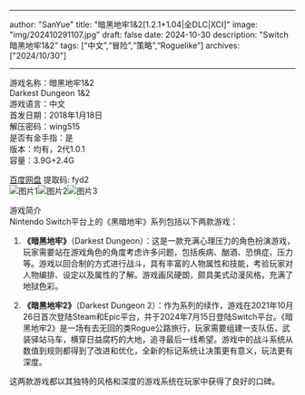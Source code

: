 
---
author: "SanYue"
title: "暗黑地牢1&2[1.2.1+1.04|全DLC|XCI]"
image: "img/202410291107.jpg"
draft: false
date: 2024-10-30
description: "Switch 暗黑地牢1&2"
tags: [“中文”,“冒险”,“策略”,“Roguelike”]
archives: ["2024/10/30"]

---

游戏名称：暗黑地牢1&2   
Darkest Dungeon 1&2    
游戏语言：中文  
首发日期：2018年1月18日  
解压密码：wing515  
是否有金手指：是  
版本：均有，2代1.0.1   
容量：3.9G+2.4G

[百度网盘](https://pan.baidu.com/s/1iidjIgXvScVaySL56dbP4Q) 提取码: fyd2  
![图片1](img/1aa42fbc9a8.jpg)![图片2](img/389aacb54b1.jpg)![图片3](img/697645da4.jpg)  

游戏简介  
Nintendo Switch平台上的《黑暗地牢》系列包括以下两款游戏：

1. **《暗黑地牢》**（Darkest Dungeon）：这是一款充满心理压力的角色扮演游戏，玩家需要站在游戏角色的角度考虑许多问题，包括疾病、酗酒、恐惧症、压力等。游戏以回合制的方式进行战斗，具有丰富的人物属性和技能，考验玩家对人物编排、设定以及属性的了解。游戏画风硬朗，颇具美式动漫风格，充满了地狱色彩。

2. **《暗黑地牢2》**（Darkest Dungeon 2）：作为系列的续作，游戏在2021年10月26日首次登陆Steam和Epic平台，并于2024年7月15日登陆Switch平台。《暗黑地牢2》是一场有去无回的类Rogue公路旅行，玩家需要组建一支队伍，武装驿站马车，横穿日益腐朽的大地，追寻最后一线希望。游戏中的战斗系统从数值到规则都得到了改进和优化，全新的标记系统让决策更有意义，玩法更有深度。

这两款游戏都以其独特的风格和深度的游戏系统在玩家中获得了良好的口碑。
